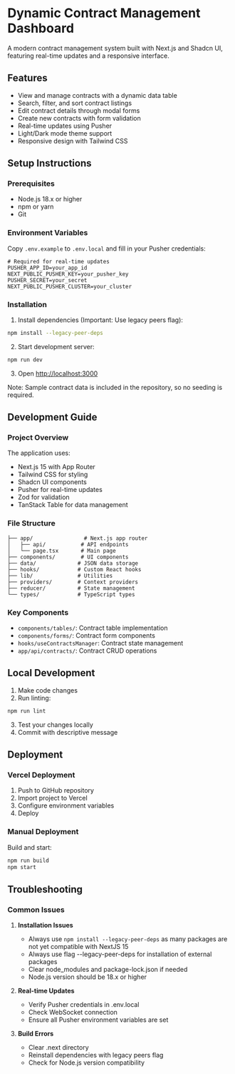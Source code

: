 # Dynamic Contract Management Dashboard

A modern contract management system built with Next.js and Shadcn UI, featuring real-time updates and a responsive interface.

## Features

- View and manage contracts with a dynamic data table
- Search, filter, and sort contract listings
- Edit contract details through modal forms
- Create new contracts with form validation
- Real-time updates using Pusher
- Light/Dark mode theme support
- Responsive design with Tailwind CSS

## Setup Instructions

### Prerequisites
- Node.js 18.x or higher
- npm or yarn
- Git

### Environment Variables

Copy `.env.example` to `.env.local` and fill in your Pusher credentials:

```env
# Required for real-time updates
PUSHER_APP_ID=your_app_id
NEXT_PUBLIC_PUSHER_KEY=your_pusher_key
PUSHER_SECRET=your_secret
NEXT_PUBLIC_PUSHER_CLUSTER=your_cluster
```

### Installation

1. Install dependencies (Important: Use legacy peers flag):
```bash
npm install --legacy-peer-deps
```

2. Start development server:
```bash
npm run dev
```

3. Open [http://localhost:3000](http://localhost:3000)

Note: Sample contract data is included in the repository, so no seeding is required.

## Development Guide

### Project Overview

The application uses:
- Next.js 15 with App Router
- Tailwind CSS for styling
- Shadcn UI components
- Pusher for real-time updates
- Zod for validation
- TanStack Table for data management

### File Structure
```
├── app/                # Next.js app router
│   ├── api/           # API endpoints
│   └── page.tsx       # Main page
├── components/        # UI components
├── data/             # JSON data storage
├── hooks/            # Custom React hooks
├── lib/              # Utilities
├── providers/        # Context providers
├── reducer/          # State management
└── types/            # TypeScript types
```

### Key Components

- `components/tables/`: Contract table implementation
- `components/forms/`: Contract form components
- `hooks/useContractsManager`: Contract state management
- `app/api/contracts/`: Contract CRUD operations

## Local Development

1. Make code changes
2. Run linting:
```bash
npm run lint
```

3. Test your changes locally
4. Commit with descriptive message

## Deployment

### Vercel Deployment

1. Push to GitHub repository
2. Import project to Vercel
3. Configure environment variables
4. Deploy

### Manual Deployment

Build and start:
```bash
npm run build
npm start
```

## Troubleshooting

### Common Issues

1. **Installation Issues**
   - Always use `npm install --legacy-peer-deps` as many packages are not yet compatible with NextJS 15
   - Always use flag --legacy-peer-deps for installation of external packages
   - Clear node_modules and package-lock.json if needed
   - Node.js version should be 18.x or higher

2. **Real-time Updates**
   - Verify Pusher credentials in .env.local
   - Check WebSocket connection
   - Ensure all Pusher environment variables are set

3. **Build Errors**
   - Clear .next directory
   - Reinstall dependencies with legacy peers flag
   - Check for Node.js version compatibility

